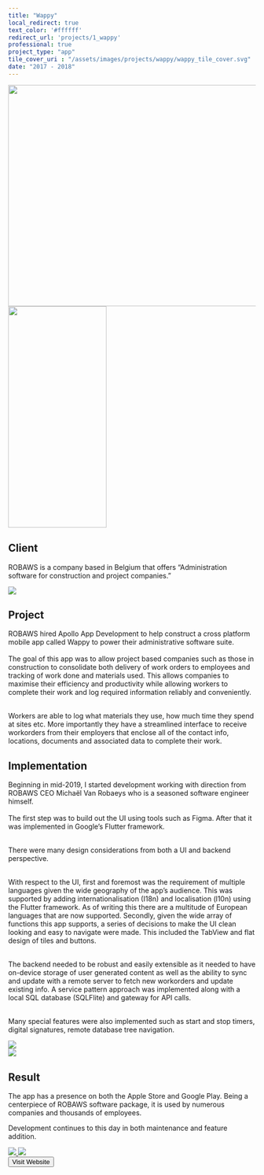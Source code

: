 ```yaml
---
title: "Wappy"
local_redirect: true
text_color: '#ffffff'
redirect_url: 'projects/1_wappy'
professional: true
project_type: "app"
tile_cover_uri : "/assets/images/projects/wappy/wappy_tile_cover.svg"
date: "2017 - 2018"
---
```

<Image src="/assets/images/projects/wappy/project_title.svg" width="600" height="450" class="p-10 pb-10 pt-20" layout='responsive'>
<Image src="/assets/images/projects/wappy/company.svg" width="200" height="450" class=" " layout='responsive'>

<section  style="display: block">
<h1>Client</h1>
<p>ROBAWS is a company based in Belgium that offers “Administration software for construction and project companies.”</p>
</section>

<section class="pt-10 ">

<img src="/assets/images/projects/wappy/header.svg" class="lg:float-left lg:pr-32 w-1/2">

<div>
<h1>Project</h1>

<p>
ROBAWS hired Apollo App Development to help construct a cross platform mobile app called Wappy to power their administrative software suite.<br/> <br/>
The goal of this app was to allow project based companies such as those in construction to consolidate both delivery of work orders to employees and tracking of work done and materials used.
This allows companies to maximise their efficiency and productivity while allowing workers to complete their work and log required information reliably and conveniently. 
<br/>
<br/>

Workers are able to log what materials they use, how much time they spend at sites etc. 
More importantly they have a streamlined interface to receive workorders from their employers that enclose all of the contact info, locations, documents and associated data to complete their work.
</p>
</div>

</section>

<section class="pt-20  ">


<div>
<h1>Implementation</h1>
<p>
Beginning in mid-2019, I started development working with direction from ROBAWS CEO Michaël Van Robaeys who is a seasoned software engineer himself.
<br/>
<br/>
The first step was to build out the UI using tools such as Figma. After that it was implemented in Google’s Flutter framework. 
<br/>
<br/>

There were many design considerations from both a UI and backend perspective. 
<br/>
<br/>

With respect to the UI, first and foremost was the requirement of multiple languages given the wide geography of the app’s audience. This was supported by adding internationalisation (I18n) and localisation (l10n) using the Flutter framework. As of writing this there are a multitude of European languages that are now supported. 
Secondly, given the wide array of functions this app supports, a series of decisions to make the UI clean looking and easy to navigate were made. This included the TabView and flat design of tiles and buttons.
<br/>
<br/>

The backend needed to be robust and easily extensible as it needed to have on-device storage of user generated content as well as the ability to sync and update with a remote server to fetch new workorders and update existing info. A service pattern approach was implemented along with a local SQL database (SQLFlite) and gateway for API calls.
<br/>
<br/>

Many special features were also implemented such as start and stop timers, digital signatures, remote database tree navigation.
</p>

</div>
<img src="/assets/images/projects/wappy/ss_1.svg" class="lg:float-right lg:pl-32 w-1/2">

</section>

<section>

<img src="/assets/images/projects/wappy/w.svg" class="lg:float-left lg:pr-32 lg:w-2/5 invisible lg:visible w-0">
<div>

<h1>Result</h1>
<p>
The app has a presence on both the Apple Store and Google Play. Being a centerpiece of ROBAWS software package, it is used by numerous companies and thousands of employees. 

Development continues to this day in both maintenance and feature addition. 
</p>
</div>
</section>

<div class="flex flex-col md:flex-row pb-16 pt-10  justify-center lg:space-x-32 md:space-x-10 space-x-0 space-y-10 md:space-y-0">

<a href="https://apps.apple.com/us/app/wappy/id1473602977?l=nl&ls=1">
<img src="/assets/images/apple.svg" >
</a>

<a href="https://play.google.com/store/apps/details?id=be.eforge.wappy">
<img src="/assets/images/google.svg" >
</a>

</div>
<div class="pb-24">

   <a href="http://www.wappy.io/" passHref>
                                    <button class='relative text-primary p-10 rounded text-2xl  overflow-visible  hover:bg-gray-100' style={{ width: '300px' }}>
                                        Visit Website
                </button>
                                </a>

</div>
